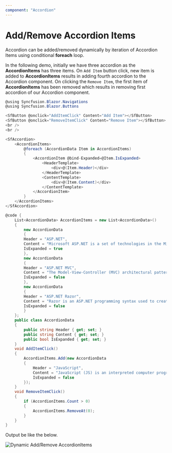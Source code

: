 ```yaml
---
component: "Accordion"
---
```


# Add/Remove Accordion Items

Accordion can be added/removed dynamically by iteration of Accordion Items using conditional **foreach** loop.

In the following demo, initially we have three accordion as the **AccordionItems** has three items. On `Add Item` button click, new item is added to **AccordionItems** results in adding fourth accordion to the Accordion component. On clicking the `Remove Item`, the first item of **AccordionItems** has been removed which results in removing first accordion of our Accordion component.

```csharp
@using Syncfusion.Blazor.Navigations
@using Syncfusion.Blazor.Buttons

<SfButton @onclick="AddItemClick" Content="Add Item"></SfButton>
<SfButton @onclick="RemoveItemClick" Content="Remove Item"></SfButton>
<br />
<br />

<SfAccordion>
    <AccordionItems>
        @foreach (AccordionData Item in AccordionItems)
        {
            <AccordionItem @bind-Expanded=@Item.IsExpanded>
                <HeaderTemplate>
                    <div>@(Item.Header)</div>
                </HeaderTemplate>
                <ContentTemplate>
                    <div>@(Item.Content)</div>
                </ContentTemplate>
            </AccordionItem>
        }
    </AccordionItems>
</SfAccordion>

@code {
    List<AccordionData> AccordionItems = new List<AccordionData>()
    {
        new AccordionData
        {
        Header = "ASP.NET",
        Content = "Microsoft ASP.NET is a set of technologies in the Microsoft .NET Framework for building Web applications and XML Web services. ASP.NET pages execute on the server and generate markup such as HTML, WML, or XML that is sent to a desktop or mobile browser. ASP.NET pages use a compiled,event-driven programming model that improves performance and enables the separation of application logic and user interface.",
        IsExpanded = true
        },
        new AccordionData
        {
        Header = "ASP.NET MVC",
        Content = "The Model-View-Controller (MVC) architectural pattern separates an application into three main components: the model, the view, and the controller. The ASP.NET MVC framework provides an alternative to the ASP.NET Web Forms pattern for creating Web applications. The ASP.NET MVC framework is a lightweight, highly testable presentation framework that (as with Web Forms-based applications) is integrated with existing ASP.NET features, such as master pages and membership-based authentication.",
        IsExpanded = false
        },
        new AccordionData
        {
        Header = "ASP.NET Razor",
        Content = "Razor is an ASP.NET programming syntax used to create dynamic web pages with the C# or Visual Basic .NET programming languages. Razor was in development in June 2010 and was released for Microsoft Visual Studio 2010 in January 2011. Razor is a simple-syntax view engine and was released as part of MVC 3 and the WebMatrix tool set. Side Code content",
        IsExpanded = false
        }
    };
    public class AccordionData
    {
        public string Header { get; set; }
        public string Content { get; set; }
        public bool IsExpanded { get; set; }
    }
    void AddItemClick()
    {
        AccordionItems.Add(new AccordionData
        {
            Header = "JavaScript",
            Content = "JavaScript (JS) is an interpreted computer programming language.It was originally implemented as part of web browsers so that client-side scripts could interact with the user, control the browser, communicate asynchronously, and alter the document content that was displayed.",
            IsExpanded = false
        });
    }
    void RemoveItemClick()
    {
        if (AccordionItems.Count > 0)
        {
            AccordionItems.RemoveAt(0);
        }
    }
}
```

Output be like the below.

![Dynamic Add/Remove AccordionItems](../images/addRemoveItem.gif)